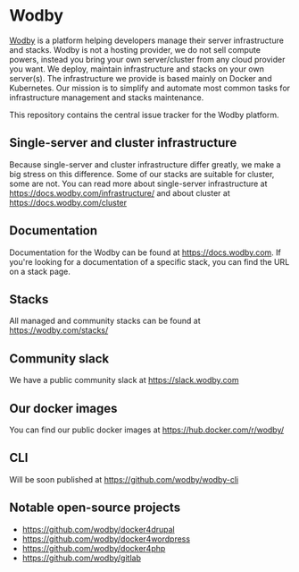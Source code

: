 # Wodby

[Wodby](https://wodby.com) is a platform helping developers manage their server infrastructure and stacks. Wodby is not a hosting provider, we do not sell compute powers, instead you bring your own server/cluster from any cloud provider you want. We deploy, maintain infrastructure and stacks on your own server(s). The infrastructure we provide is based mainly on Docker and Kubernetes. Our mission is to simplify and automate most common tasks for infrastructure management and stacks maintenance. 

This repository contains the central issue tracker for the Wodby platform.

## Single-server and cluster infrastructure

Because single-server and cluster infrastructure differ greatly, we make a big stress on this difference. Some of our stacks are suitable for cluster, some are not. You can read more about single-server infrastructure at https://docs.wodby.com/infrastructure/ and about cluster at https://docs.wodby.com/cluster

## Documentation

Documentation for the Wodby can be found at https://docs.wodby.com. If you're looking for a documentation of a specific stack, you can find the URL on a stack page.

## Stacks

All managed and community stacks can be found at https://wodby.com/stacks/

## Community slack

We have a public community slack at https://slack.wodby.com

## Our docker images

You can find our public docker images at https://hub.docker.com/r/wodby/

## CLI

Will be soon published at https://github.com/wodby/wodby-cli

## Notable open-source projects

* https://github.com/wodby/docker4drupal
* https://github.com/wodby/docker4wordpress
* https://github.com/wodby/docker4php
* https://github.com/wodby/gitlab
